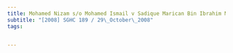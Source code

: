 ```yaml
---
title: Mohamed Nizam s/o Mohamed Ismail v Sadique Marican Bin Ibrahim Marican and Others 
subtitle: "[2008] SGHC 189 / 29\_October\_2008"
tags:


---
```


